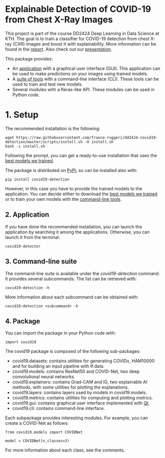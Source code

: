 # Explainable Detection of COVID-19 from Chest X-Ray Images
This project is part of the course DD2424 Deep Learning in Data Science at KTH. The goal is to train a classifier for COVID-19 detection from chest X-ray (CXR) images and boost it with explainability. More information can be found in the [report](https://github.com/franco-ruggeri/dd2424-covid19-detection/blob/master/docs/report.pdf). Also check out our [presentation](https://www.youtube.com/watch?v=c1TNhvAmddE&feature=youtu.be).

This package provides:
- An [application](#2-application) with a graphical user interface (GUI). This application can be used to make predictions on your images using trained models.
- A [suite of tools](#2-command-line-suite) with a command-line interface (CLI). These tools can be used to train and test new models.
- Several modules with a Keras-like API. These modules can be used in Python code.

# 1. Setup
The recommended installation is the following:
```
wget https://raw.githubusercontent.com/franco-ruggeri/dd2424-covid19-detection/master/scripts/install.sh -O install.sh
bash -i install.sh
```
Following the prompt, you can get a ready-to-use installation that uses the [best models we trained](https://drive.google.com/drive/folders/1x7_xh1xNcuvT8j29y7pTyk_3nrFHNZd2?usp=sharing).

The package is distributed on [PyPi](https://pypi.org/), so can be installed also with:
```
pip install covid19-detection
```
However, in this case you have to provide the trained models to the application. You can decide either to download the [best models we trained](https://drive.google.com/drive/folders/1x7_xh1xNcuvT8j29y7pTyk_3nrFHNZd2?usp=sharing) or to train your own models with the [command-line tools](3-command-line-suite).

## 2. Application
If you have done the recommended installation, you can launch the application by searching it among the applications. Otherwise, you can launch it from the terminal:
```
covid19-detector
```

## 3. Command-line suite
The command-line suite is available under the *covid19-detection* command. It provides several subcommands. The list can be retrieved with:
```
covid19-detection -h
```

More information about each subcommand can be obtained with:
```
covid19-detection <subcommand> -h
```

## 4. Package
You can import the package in your Python code with:
```
import covid19
```

The covid19 package is composed of the following sub-packages:
- covid19.datasets: contains utilities for generating COVIDx, HAM10000 and for building an input pipeline with tf.data.
- covid19.models: contains ResNet50 and COVID-Net, two deep convolutional neural networks.
- covid19.explainers: contains Grad-CAM and IG, two explainable AI methods, with some utilities for plotting the explanations.
- covid19.layers: contains layers used by models in covid19.models.
- covid19.metrics: contains utilities for computing and plotting metrics.
- covid19.gui: contains graphical user interface implemented with [Qt](https://www.qt.io/).
- covid19.cli: contains command-line interface.

Each subpackage provides interesting modules. For example, you can create a COVID-Net as follows:
```
from covid19.models import COVIDNet

model = COVIDNet(n_classes=3)
```

For more information about each class, see the comments.
